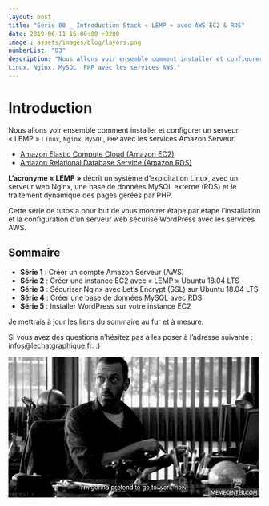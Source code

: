 ```yaml
---
layout: post
title: "Série 00 _ Introduction Stack « LEMP » avec AWS EC2 & RDS"
date: 2019-06-11 16:00:00 +0200
image : assets/images/blog/layers.png
numberList: "03"
description: "Nous allons voir ensemble comment installer et configurer un serveur « LEMP » 
Linux, Nginx, MySQL, PHP avec les services AWS."
---
```

# Introduction 
Nous allons voir ensemble comment installer et configurer un serveur « LEMP »  `Linux`, `Nginx`, `MySQL`, `PHP` avec les services Amazon Serveur. 

- [Amazon Elastic Compute Cloud (Amazon EC2)](https://aws.amazon.com/fr/ec2/)
- [Amazon Relational Database Service (Amazon RDS)](https://aws.amazon.com/fr/rds/)

**L’acronyme « LEMP »** décrit un système d’exploitation Linux, avec un serveur web Nginx, une base de données MySQL externe (RDS)  et le traitement dynamique des pages gérées par PHP.

Cette série de tutos a pour but de vous montrer étape par étape l’installation et la configuration d’un serveur web sécurisé WordPress avec les services AWS. 

## Sommaire
- **Série 1** : Créer un compte Amazon Serveur (AWS)
- **Série 2** : Créer une instance EC2 avec « LEMP » Ubuntu 18.04 LTS
- **Série 3** : Sécuriser Nginx avec Let’s Encrypt (SSL) sur Ubuntu 18.04 LTS
- **Série 4** : Créer une base de données MySQL avec RDS
- **Série 5** : Installer WordPress sur votre instance EC2

Je mettrais à jour les liens du sommaire au fur et à mesure.

Si vous avez des questions n’hésitez pas à les poser à l’adresse suivante : infos@lechatgraphique.fr. :)

![Ready!](/assets/images/blog/ready.gif)
